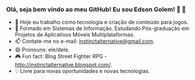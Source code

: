### Olá, seja bem vindo ao meu GitHub! Eu sou Edson Golem! 👋 📱

- 🔭 Hoje eu trabalho como tecnologia e criação de conteúdo para jogos.
- 📘 Formado em Sistemas de Informação. Estudando Pós-graduação em Projetos de Aplicativos Móveis Multiplataformas.
- 📫 Contate-me no e-mail: instinctalternative@gmail.com.
- 😄 Pronouns: ele/dele.
- 🎮 Fun fact: Blog Street Fighter RPG - http://instinctalternative.blogspot.com/.
- 💡 Livre para novas oportunidades e novas tecnologias.
